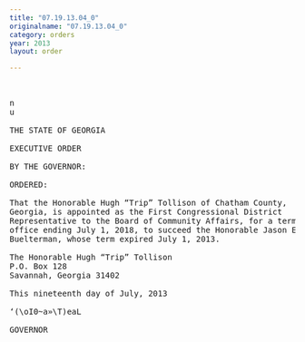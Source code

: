 ```yaml
---
title: "07.19.13.04_0"
originalname: "07.19.13.04_0"
category: orders
year: 2013
layout: order

---
```

<pre>
    

n
u

THE STATE OF GEORGIA

EXECUTIVE ORDER

BY THE GOVERNOR:

ORDERED:

That the Honorable Hugh “Trip” Tollison of Chatham County,
Georgia, is appointed as the First Congressional District
Representative to the Board of Community Affairs, for a term of
office ending July 1, 2018, to succeed the Honorable Jason E.
Buelterman, whose term expired July 1, 2013.

The Honorable Hugh “Trip” Tollison
P.O. Box 128
Savannah, Georgia 31402

This nineteenth day of July, 2013

‘(\oI0~a»\T)eaL

GOVERNOR

</pre>
